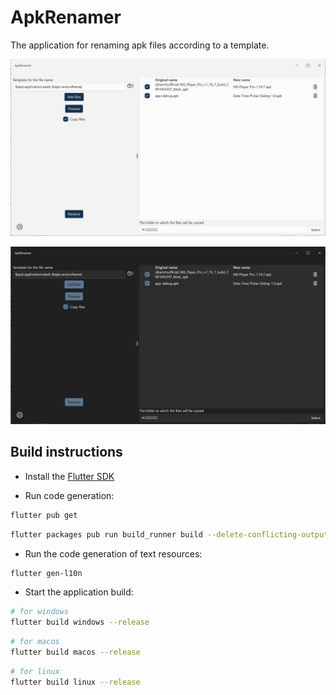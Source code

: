# ApkRenamer

The application for renaming apk files according to a template.

![ApkRenamer screenshot](../img/apk_renamer_light.jpg)

![ApkRenamer screenshot](../img/apk_renamer_dark.jpg)

## Build instructions

- Install the [Flutter SDK](https://docs.flutter.dev/get-started/install)

- Run code generation:

```bash
flutter pub get
```

```bash
flutter packages pub run build_runner build --delete-conflicting-outputs
```

- Run the code generation of text resources:

```bash
flutter gen-l10n
```

- Start the application build:

```bash
# for windows
flutter build windows --release
```

```bash
# for macos
flutter build macos --release
```

```bash
# for linux
flutter build linux --release
```

